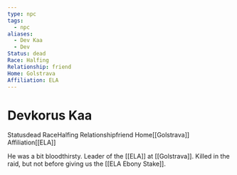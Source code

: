 ```yaml
---
type: npc
tags:
  - npc
aliases:
  - Dev Kaa
  - Dev
Status: dead
Race: Halfing
Relationship: friend
Home: Golstrava
Affiliation: ELA
---
```


# Devkorus Kaa
<span class="dataview inline-field"><span class="inline-field-key">Status</span><span class="inline-field-value">dead</span></span>
<span class="dataview inline-field"><span class="inline-field-key">Race</span><span class="inline-field-value">Halfing</span></span>
<span class="dataview inline-field"><span class="inline-field-key">Relationship</span><span class="inline-field-value">friend</span></span>
<span class="dataview inline-field"><span class="inline-field-key">Home</span><span class="inline-field-value">[[Golstrava]]</span></span>
<span class="dataview inline-field"><span class="inline-field-key">Affiliation</span><span class="inline-field-value">[[ELA]]</span></span>

He was a bit bloodthirsty. Leader of the [[ELA]] at [[Golstrava]]. Killed in the raid, but not before giving us the [[ELA Ebony Stake]]. 